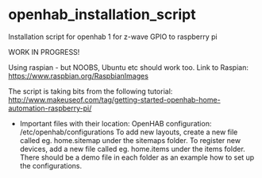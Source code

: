 # openhab_installation_script
Installation script for openhab 1 for z-wave GPIO to raspberry pi

WORK IN PROGRESS!

Using raspian - but NOOBS, Ubuntu etc should work too.
Link to Raspian: https://www.raspbian.org/RaspbianImages

The script is taking bits from the following tutorial:
http://www.makeuseof.com/tag/getting-started-openhab-home-automation-raspberry-pi/


* Important files with their location:
OpenHAB configuration: /etc/openhab/configurations
To add new layouts, create a new file called eg. home.sitemap under the sitemaps folder.
To register new devices, add a new file called eg. home.items under the items folder.
There should be a demo file in each folder as an example how to set up the configurations.
